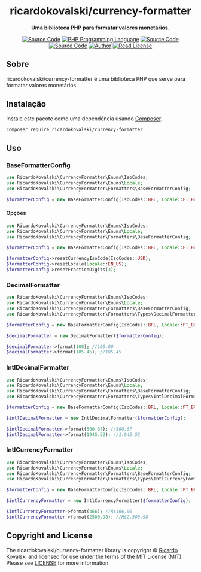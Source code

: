 <h1 align="center">ricardokovalski/currency-formatter</h1>

<p align="center">
    <strong>Uma biblioteca PHP para formatar valores monetários.</strong>
</p>

<p align="center">
    <a href="https://github.com/ricardokovalski/currency-formatter"><img src="http://img.shields.io/badge/source-ricardokovalski/currency--formatter-blue.svg" alt="Source Code"></a>
    <a href="https://php.net"><img src="https://img.shields.io/badge/php-%3E=5.6-777bb3.svg" alt="PHP Programming Language"></a>
    <a href="https://github.com/ricardokovalski/currency-formatter/releases"><img src="https://img.shields.io/github/release/ricardokovalski/currency-formatter.svg" alt="Source Code"></a>
    <a href="https://packagist.org/packages/ricardokovalski/currency-formatter"><img src="https://poser.pugx.org/ricardokovalski/currency-formatter/v/stable" alt="Source Code"></a>
    <a href="https://github.com/ricardokovalski"><img src="http://img.shields.io/badge/author-@ricardokovalski-blue.svg" alt="Author"></a>
    <a href="https://github.com/ricardokovalski/currency-formatter/blob/main/LICENSE"><img src="https://img.shields.io/badge/license-MIT-brightgreen.svg" alt="Read License"></a>
</p>

## Sobre

ricardokovalski/currency-formatter é uma biblioteca PHP que serve para formatar valores monetários.

## Instalação

Instale este pacote como uma dependência usando [Composer](https://getcomposer.org).

```bash
composer require ricardokovalski/currency-formatter
```

## Uso

### BaseFormatterConfig

```php
use RicardoKovalski\CurrencyFormatter\Enums\IsoCodes;
use RicardoKovalski\CurrencyFormatter\Enums\Locale;
use RicardoKovalski\CurrencyFormatter\Formatters\BaseFormatterConfig;

$formatterConfig = new BaseFormatterConfig(IsoCodes::BRL, Locale::PT_BR);
```

#### Opções

```php
use RicardoKovalski\CurrencyFormatter\Enums\IsoCodes;
use RicardoKovalski\CurrencyFormatter\Enums\Locale;
use RicardoKovalski\CurrencyFormatter\Formatters\BaseFormatterConfig;

$formatterConfig = new BaseFormatterConfig(IsoCodes::BRL, Locale::PT_BR);

$formatterConfig->resetCurrencyIsoCode(IsoCodes::USD);
$formatterConfig->resetLocale(Locale::EN_US);
$formatterConfig->resetFractionDigits(3);
```

### DecimalFormatter

```php
use RicardoKovalski\CurrencyFormatter\Enums\IsoCodes;
use RicardoKovalski\CurrencyFormatter\Enums\Locale;
use RicardoKovalski\CurrencyFormatter\Formatters\BaseFormatterConfig;
use RicardoKovalski\CurrencyFormatter\Formatters\Types\DecimalFormatter;

$formatterConfig = new BaseFormatterConfig(IsoCodes::BRL, Locale::PT_BR);

$decimalFormatter = new DecimalFormatter($formatterConfig);

$decimalFormatter->format(100); //100.00
$decimalFormatter->format(185.45); //185.45
```

### IntlDecimalFormatter

```php
use RicardoKovalski\CurrencyFormatter\Enums\IsoCodes;
use RicardoKovalski\CurrencyFormatter\Enums\Locale;
use RicardoKovalski\CurrencyFormatter\Formatters\BaseFormatterConfig;
use RicardoKovalski\CurrencyFormatter\Formatters\Types\IntlDecimalFormatter;

$formatterConfig = new BaseFormatterConfig(IsoCodes::BRL, Locale::PT_BR);

$intlDecimalFormatter = new IntlDecimalFormatter($formatterConfig);

$intlDecimalFormatter->format(500.67); //500,67
$intlDecimalFormatter->format(1945.52); //1.945,52
```

### IntlCurrencyFormatter

```php
use RicardoKovalski\CurrencyFormatter\Enums\IsoCodes;
use RicardoKovalski\CurrencyFormatter\Enums\Locale;
use RicardoKovalski\CurrencyFormatter\Formatters\BaseFormatterConfig;
use RicardoKovalski\CurrencyFormatter\Formatters\Types\IntlCurrencyFormatter;

$formatterConfig = new BaseFormatterConfig(IsoCodes::BRL, Locale::PT_BR);

$intlCurrencyFormatter = new IntlCurrencyFormatter($formatterConfig);

$intlCurrencyFormatter->format(466); //R$466,00
$intlCurrencyFormatter->format(2500.98); //R$2.500,98
```

## Copyright and License

The ricardokovalski/currency-formatter library is copyright © [Ricardo Kovalski](https://github.com/ricardokovalski)
and licensed for use under the terms of the
MIT License (MIT). Please see [LICENSE](LICENSE) for more information.
